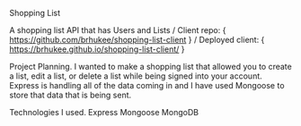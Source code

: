 Shopping List

A shopping list API that has Users and Lists
/
Client repo: { https://github.com/brhukee/shopping-list-client }
/
Deployed client: { https://brhukee.github.io/shopping-list-client/ }

Project Planning.
I wanted to make a shopping list that allowed you to create a list, edit a list,
or delete a list while being signed into your account. Express is handling all
of the data coming in and I have used Mongoose to store that data that is being
sent.

Technologies I used.
Express
Mongoose
MongoDB
